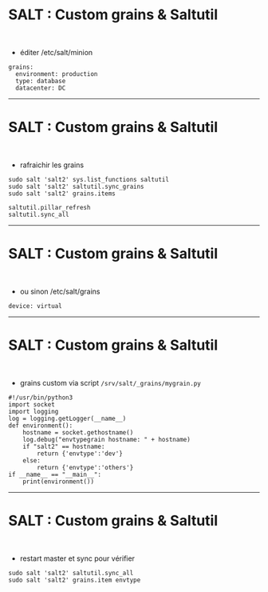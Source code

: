 <!-- Titre: Introduction à Saltstacks -->
<!-- auteur: Xavki https://gitlab.com/xavki -->
<!-- repris par madmax https://github.com/NANDILLONMaxence -->

# SALT : Custom grains & Saltutil


<br>

* éditer /etc/salt/minion

```
grains:
  environment: production
  type: database
  datacenter: DC
```

------------------------------------------------------------------------------------

# SALT : Custom grains & Saltutil


<br>

* rafraichir les grains

```
sudo salt 'salt2' sys.list_functions saltutil
sudo salt 'salt2' saltutil.sync_grains
sudo salt 'salt2' grains.items
```

```
saltutil.pillar_refresh
saltutil.sync_all
```

------------------------------------------------------------------------------------

# SALT : Custom grains & Saltutil

<br>

* ou sinon /etc/salt/grains

```
device: virtual
```

------------------------------------------------------------------------------------

# SALT : Custom grains & Saltutil

<br>

* grains custom via script  `/srv/salt/_grains/mygrain.py`

```
#!/usr/bin/python3
import socket
import logging
log = logging.getLogger(__name__)
def environment():
    hostname = socket.gethostname()
    log.debug("envtypegrain hostname: " + hostname)
    if "salt2" == hostname:
        return {'envtype':'dev'}
    else:
        return {'envtype':'others'}
if __name__ == "__main__":
    print(environment())
```

------------------------------------------------------------------------------------

# SALT : Custom grains & Saltutil


<br>


* restart master et sync pour vérifier

```
sudo salt 'salt2' saltutil.sync_all
sudo salt 'salt2' grains.item envtype
```
